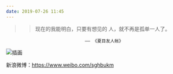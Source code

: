 ```yaml
---
date: 2019-07-26 11:45
---
```

>>现在的我能明白，只要有想见的 人，就不再是孤单一人了。

                                  —— 《夏目友人帐》
![插画](assets/images/adout_pic.jpg)

新浪微博：https://www.weibo.com/sghbukm